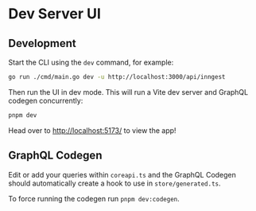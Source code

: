 # Dev Server UI

## Development

Start the CLI using the `dev` command, for example:

```sh
go run ./cmd/main.go dev -u http://localhost:3000/api/inngest
```

Then run the UI in dev mode. This will run a Vite dev server and GraphQL codegen concurrently:

```sh
pnpm dev
```

Head over to [http://localhost:5173/](http://localhost:5173/) to view the app!

## GraphQL Codegen

Edit or add your queries within `coreapi.ts` and the GraphQL Codegen should automatically create a hook to use in `store/generated.ts`.

To force running the codegen run `pnpm dev:codegen`.
